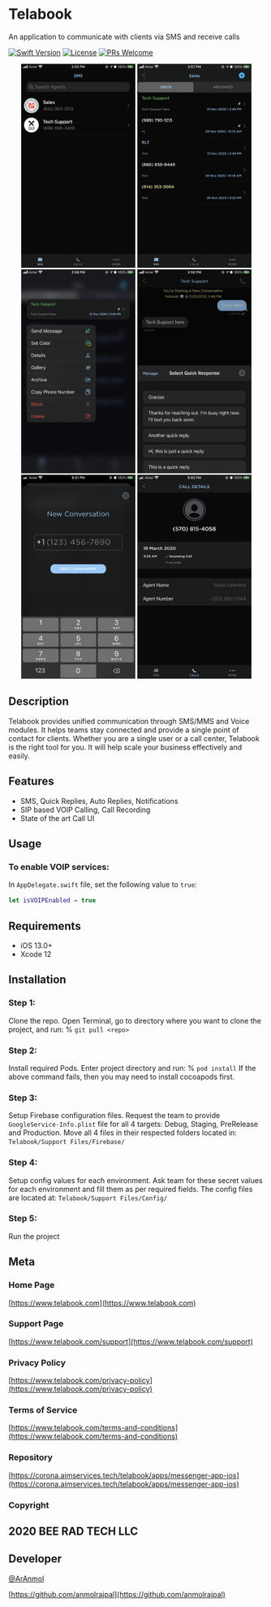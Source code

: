 # Telabook
An application to communicate with clients via SMS and receive calls


[![Swift Version][swift-image]][swift-url]
[![License][license-image]][license-url]
[![PRs Welcome](https://img.shields.io/badge/PRs-welcome-brightgreen.svg?style=flat-square)](http://makeapullrequest.com)


<p align="center">
<img src="Public/Screenshots/ScreenShot1.PNG", width=225, height=401>
<img src="Public/Screenshots/ScreenShot2.PNG", width=225, height=401>
<img src="Public/Screenshots/ScreenShot3.PNG", width=225, height=401>
<img src="Public/Screenshots/ScreenShot4.PNG", width=225, height=401>
<img src="Public/Screenshots/ScreenShot5.PNG", width=225, height=401>
<img src="Public/Screenshots/ScreenShot6.PNG", width=225, height=401>
</p>


## Description
Telabook provides unified communication through SMS/MMS and Voice modules. It helps teams stay connected and provide a single point of contact for clients. Whether you are a single user or a call center, Telabook is the right tool for you. It will help scale your business effectively and easily.

## Features

* SMS, Quick Replies, Auto Replies, Notifications 
* SIP based VOIP Calling, Call Recording
* State of the art Call UI


## Usage

### To enable VOIP services:
In `AppDelegate.swift` file, set the following value to `true`:
```swift
let isVOIPEnabled = true
```

## Requirements

- iOS 13.0+ 
- Xcode 12

## Installation

### Step 1:

Clone the repo. Open Terminal, go to directory where you want to clone the project, and run:
% `git pull <repo>`

### Step 2:

Install required Pods. Enter project directory and run:
% `pod install`
If the above command fails, then you may need to install cocoapods first.

### Step 3:

Setup Firebase configuration files. Request the team to provide `GoogleService-Info.plist` file for all 4 targets: Debug, Staging, PreRelease and Production.
Move all 4 files in their respected folders located in:
`Telabook/Support Files/Firebase/`

### Step 4:

Setup config values for each environment. Ask team for these secret values for each environment and fill them as per required fields. The config files are located at:
`Telabook/Support Files/Config/`

### Step 5: 

Run the project



## Meta

### Home Page
[https://www.telabook.com](https://www.telabook.com)

### Support Page
[https://www.telabook.com/support](https://www.telabook.com/support)

### Privacy Policy
[https://www.telabook.com/privacy-policy](https://www.telabook.com/privacy-policy)

### Terms of Service
[https://www.telabook.com/terms-and-conditions](https://www.telabook.com/terms-and-conditions)

### Repository
[https://corona.aimservices.tech/telabook/apps/messenger-app-ios](https://corona.aimservices.tech/telabook/apps/messenger-app-ios)

### Copyright
## 2020 BEE RAD TECH LLC

## Developer

[@ArAnmol](https://twitter.com/ArAnmol)

[https://github.com/anmolrajpal](https://github.com/anmolrajpal)


[swift-image]:https://img.shields.io/badge/swift-5.0-orange.svg
[swift-url]: https://swift.org/
[license-image]: https://img.shields.io/badge/License-MIT-blue.svg
[license-url]: LICENSE.txt

